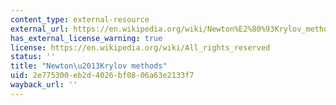 ```yaml
---
content_type: external-resource
external_url: https://en.wikipedia.org/wiki/Newton%E2%80%93Krylov_method
has_external_license_warning: true
license: https://en.wikipedia.org/wiki/All_rights_reserved
status: ''
title: "Newton\u2013Krylov methods"
uid: 2e775300-eb2d-4026-bf08-06a63e2133f7
wayback_url: ''
---
```

